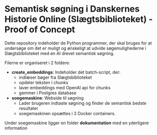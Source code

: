 # Semantisk søgning i Danskernes Historie Online (Slægtsbiblioteket) - Proof of Concept

Dette repository indeholder de Python programmer, der skal bruges for at undersøge om det er muligt og ønskeligt at udvide 
søgemulighederne i Slægtsbiblioteket med en AI drevet semantisk søgning. 

Filerne er organiseret i 2 foldere:

- __create_embeddings__: Indeholder det batch-script, der:
  - indlæser bøger fra Slægtsbiblioteket
  - opdeler teksten i chunks
  - laver embeddings med OpenAI api for chunks
  - gemmer i Postgres database 
- __soegemaskine__: Webside til søgning
  - Lader brugeren indtaste søgning og finder de semantisk bedste resultater
  - soegemaskinen opsættes i 3 Docker containers.

Under soegemaskine ligger en folder __dokumentation__ med en yderligere information  
